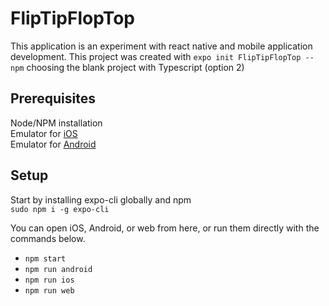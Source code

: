 # FlipTipFlopTop
This application is an experiment with react native and mobile application development. This project was created with `expo init FlipTipFlopTop --npm` choosing the blank project with Typescript (option 2)

## Prerequisites
Node/NPM installation   
Emulator for [iOS](https://docs.expo.dev/workflow/ios-simulator/)   
Emulator for [Android](https://docs.expo.dev/workflow/android-studio-emulator/)

## Setup
Start by installing expo-cli globally and npm   
`sudo npm i -g expo-cli`

You can open iOS, Android, or web from here, or run them directly with the commands below.
- `npm start`
- `npm run android`
- `npm run ios`
- `npm run web`